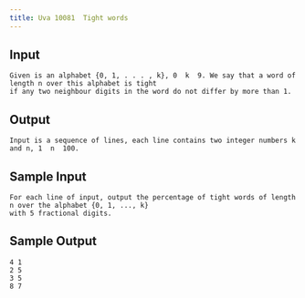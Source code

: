 ```yaml
---
title: Uva 10081  Tight words
---
```



## Input

```
Given is an alphabet {0, 1, . . . , k}, 0  k  9. We say that a word of length n over this alphabet is tight
if any two neighbour digits in the word do not differ by more than 1.
```

## Output

```
Input is a sequence of lines, each line contains two integer numbers k and n, 1  n  100.

```

## Sample Input

```
For each line of input, output the percentage of tight words of length n over the alphabet {0, 1, ..., k}
with 5 fractional digits.

```

## Sample Output

```
4 1
2 5
3 5
8 7

```
